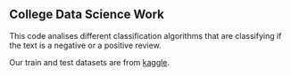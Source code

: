 ##  College Data Science Work

This code analises different classification algorithms that are classifying if the text is a negative or  a positive review.

Our train and test datasets are from [kaggle](https://www.kaggle.com/datasets/shrutipandit707/imdbdataset).
